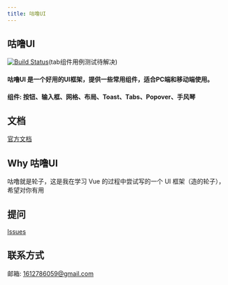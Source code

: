 ```yaml
---
title: 咕噜UI
---
```

## 咕噜UI
[![Build Status](https://travis-ci.org/mamba1202/gulu-ui.svg?branch=master)](https://travis-ci.org/mamba1202/gulu-ui)(tab组件用例测试待解决)

#### 咕噜UI 是一个好用的UI框架，提供一些常用组件，适合PC端和移动端使用。
#### 组件:  按钮、输入框、网格、布局、Toast、Tabs、Popover、手风琴
## 文档
[官方文档](https://github.com/mamba1202/lunzi/issues)
## Why 咕噜UI
咕噜就是轮子，这是我在学习 Vue 的过程中尝试写的一个 UI 框架（造的轮子），希望对你有用
## 提问
[Issues](https://github.com/mamba1202/lunzi/issues)
## 联系方式
邮箱: 1612786059@gmail.com
